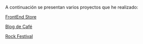 A continuación se presentan varios proyectos que he realizado:

<a href="https://forexamplestore.netlify.app/" target="_blank">FrontEnd Store</a>

<a href="https://coffeeknowledge.netlify.app/" target="_blank">Blog de Café</a>

<a href="https://rockfestivaladd.netlify.app/" target="_blank">Rock Festival</a>
